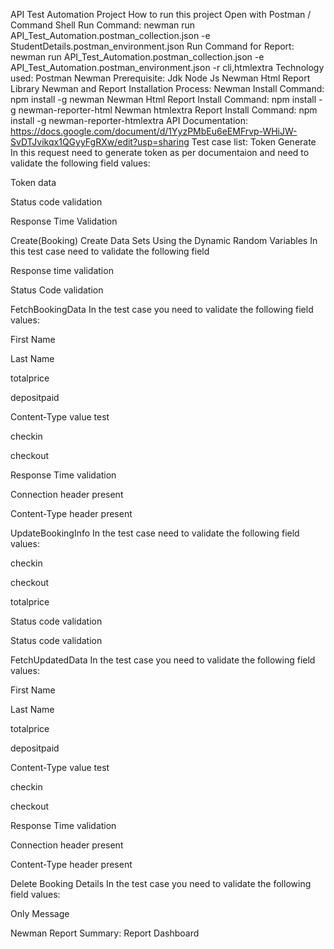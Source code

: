API Test Automation Project
How to run this project
Open with Postman / Command Shell
Run Command:
newman run API_Test_Automation.postman_collection.json -e StudentDetails.postman_environment.json 
Run Command for Report:
newman run API_Test_Automation.postman_collection.json -e API_Test_Automation.postman_environment.json -r cli,htmlextra
Technology used:
Postman
Newman
Prerequisite:
Jdk
Node Js
Newman
Html Report Library
Newman and Report Installation Process:
Newman Install Command:
npm install -g newman
Newman Html Report Install Command:
npm install -g newman-reporter-html
Newman htmlextra Report Install Command:
npm install -g newman-reporter-htmlextra
API Documentation:
https://docs.google.com/document/d/1YyzPMbEu6eEMFrvp-WHiJW-SvDTJvikqx1QGyyFgRXw/edit?usp=sharing
Test case list:
Token Generate
In this request need to generate token as per documentaion and need to validate the following field values:

Token data

Status code validation

Response Time Validation

Create(Booking)
Create Data Sets Using the Dynamic Random Variables In this test case need to validate the following field

Response time validation

Status Code validation

FetchBookingData
In the test case you need to validate the following field values:

First Name

Last Name

totalprice

depositpaid

Content-Type value test

checkin

checkout

Response Time validation

Connection header present

Content-Type header present

UpdateBookingInfo
In the test case need to validate the following field values:

checkin

checkout

totalprice

Status code validation

Status code validation

FetchUpdatedData
In the test case you need to validate the following field values:

First Name

Last Name

totalprice

depositpaid

Content-Type value test

checkin

checkout

Response Time validation

Connection header present

Content-Type header present

Delete Booking Details
In the test case you need to validate the following field values:

Only Message

Newman Report Summary:
Report Dashboard
